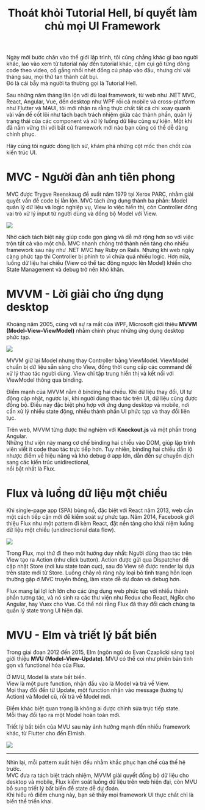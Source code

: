 ﻿---
url: [/post/thoat-khoi-tutorial-hell-bi-quyet-lam-chu-moi-ui-framework]
title: "Thoát khỏi Tutorial Hell, bí quyết làm chủ mọi UI Framework"
$attribute: PostMetadata(Id = 1, Title = "Thoát khỏi Tutorial Hell, bí quyết làm chủ mọi UI Framework", Category = "Software Architecture", LastModified = "29-09-2025")
$layout: BlogContentLayout
---

Ngày mới bước chân vào thế giới lập trình, tôi cũng chẳng khác gì bao người khác, 
lao vào xem từ tutorial này đến tutorial khác, cặm cụi gõ từng dòng code theo video, 
cố gắng nhồi nhét đống cú pháp vào đầu, nhưng chỉ vài tháng sau, mọi thứ tan thành cát bụi.  
Đó là cái bẫy mà người ta thường gọi là Tutorial Hell.

Sau những năm tháng lăn lộn với đủ loại framework, từ web như .NET MVC, React, Angular, Vue, đến desktop như WPF 
rồi cả mobile và cross-platform như Flutter và MAUI, tôi mới nhận ra rằng thực chất tất cả chỉ 
xoay quanh vài vấn đề cốt lõi như tách bạch trách nhiệm giữa các thành phần, 
quản lý trạng thái của các component và xử lý luồng dữ liệu cùng sự kiện. 
Một khi đã nắm vững thì với bất cứ framework mới nào bạn cũng có thể dễ dàng chinh phục.

Hãy cùng tôi ngược dòng lịch sử, khám phá những cột mốc then chốt của kiến trúc UI.

# MVC - Người đàn anh tiên phong
 
MVC được Trygve Reenskaug đề xuất năm 1979 tại Xerox PARC, nhằm giải quyết vấn đề code bị lẫn lộn. 
MVC tách ứng dụng thành ba phần: Model quản lý dữ liệu và logic nghiệp vụ, 
View lo việc hiển thị, còn Controller đóng vai trò xử lý input từ người dùng và đồng bộ Model với View.  

<img src="/mvc.webp">
<br />

Nhờ cách tách biệt này giúp code gọn gàng và dễ mở rộng hơn so với việc trộn tất cả vào một chỗ.
MVC nhanh chóng trở thành nền tảng cho nhiều framework sau này như .NET MVC hay Ruby on Rails. 
Nhưng khi web ngày càng phức tạp thì Controller bị phình to vì chứa 
quá nhiều logic. Hơn nữa, luồng dữ liệu hai chiều (View có thể tác động ngược lên Model) 
khiến cho State Management và debug trở nên khó khăn.

# MVVM - Lời giải cho ứng dụng desktop

Khoảng năm 2005, cùng với sự ra mắt của WPF, Microsoft giới thiệu **MVVM (Model–View–ViewModel)** 
nhằm chinh phục những ứng dụng desktop phức tạp.

<img src="/mvvm.png">
<br />

MVVM giữ lại Model nhưng thay Controller bằng ViewModel. ViewModel chuẩn bị dữ liệu 
sẵn sàng cho View, đồng thời cung cấp các command để xử lý thao tác người dùng. 
View chỉ tập trung hiển thị và kết nối với ViewModel thông qua binding.

Điểm mạnh của MVVM nằm ở binding hai chiều. Khi dữ liệu thay đổi, UI tự động cập nhật, 
ngược lại, khi người dùng thao tác trên UI, dữ liệu cũng được đồng bộ. 
Điều này đặc biệt phù hợp với ứng dụng desktop và mobile, nơi cần xử lý nhiều state động, 
nhiều thành phần UI phức tạp và thay đổi liên tục.

Trên web, MVVM từng được thử nghiệm với **Knockout.js** và một phần trong Angular.  
Những thư viện này mang cơ chế binding hai chiều vào DOM, giúp lập trình viên 
viết ít code thao tác trực tiếp hơn. Tuy nhiên, binding hai chiều dần lộ nhược điểm về 
hiệu năng và khó debug ở app lớn, dẫn đến sự chuyển dịch sang các kiến trúc unidirectional,  
nổi bật nhất là Flux.

# Flux và luồng dữ liệu một chiều

Khi single-page app (SPA) bùng nổ, đặc biệt với React năm 2013, web cần một cách tiếp cận 
mới để kiểm soát sự phức tạp. Năm 2014, Facebook giới thiệu Flux như một pattern đi 
kèm React, đặt nền tảng cho khái niệm luồng dữ liệu một chiều (unidirectional data flow).

<img src="/flux.png">
<br />

Trong Flux, mọi thứ đi theo một hướng duy nhất: Người dùng thao tác trên View tạo ra 
Action (như click button). Action được gửi qua Dispatcher để cập nhật Store 
(nơi lưu state toàn cục), sau đó View sẽ được render lại dựa trên state mới từ Store. 
Luồng chảy rõ ràng này loại bỏ tình trạng hỗn loạn thường gặp ở MVC truyền thống, 
làm state dễ dự đoán và debug hơn.

Flux mang lại lợi ích lớn cho các ứng dụng web phức tạp với nhiều thành phần tương tác, 
và nó sinh ra các thư viện như Redux cho React, NgRx cho Angular, hay Vuex cho Vue. 
Có thể nói rằng Flux đã thay đổi cách chúng ta quản lý state trong UI hiện đại. 

# MVU - Elm và triết lý bất biến  

Trong giai đoạn 2012 đến 2015, Elm (ngôn ngữ do Evan Czaplicki sáng tạo) giới thiệu 
**MVU (Model–View–Update)**. MVU có thể coi như phiên bản tinh gọn và functional hóa của Flux. 

Ở MVU, Model là state bất biến.  
View là một pure function, nhận đầu vào là Model và trả về View.  
Mọi thay đổi đến từ Update, một function nhận vào message (tương tự Action) và Model cũ, rồi trả về Model mới. 

Điểm khác biệt quan trọng là không ai được chỉnh sửa trực tiếp state.  
Mỗi thay đổi tạo ra một Model hoàn toàn mới.  

Triết lý bất biến của MVU sau này ảnh hưởng mạnh đến nhiều framework khác, 
từ Flutter cho đến Elmish.  

<img src="/mvu.png">
<br />

---

Nhìn lại, mỗi pattern xuất hiện đều nhằm khắc phục hạn chế của thế hệ trước.  
MVC đưa ra tách biệt trách nhiệm, MVVM giải quyết đồng bộ dữ liệu cho desktop và mobile, 
Flux kiểm soát luồng dữ liệu trên web hiện đại, còn MVU bổ sung triết lý bất biến để state dễ dự đoán.  
Khi hiểu rõ điểm chung này, bạn sẽ thấy mọi framework UI thực chất chỉ là biến thể triển khai.  
